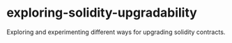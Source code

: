# exploring-solidity-upgradability
Exploring and experimenting different ways for upgrading solidity contracts. 
